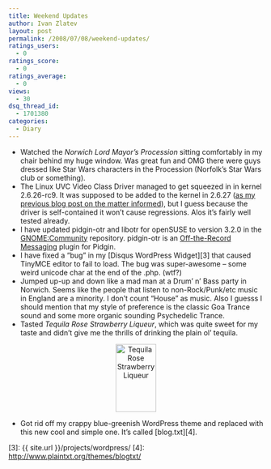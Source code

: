 ```yaml
---
title: Weekend Updates
author: Ivan Zlatev
layout: post
permalink: /2008/07/08/weekend-updates/
ratings_users:
  - 0
ratings_score:
  - 0
ratings_average:
  - 0
views:
  - 30
dsq_thread_id:
  - 1701380
categories:
  - Diary
---
```

  * Watched the *Norwich Lord Mayor&#8217;s Procession* sitting comfortably in my chair behind my huge window. Was great fun and OMG there were guys dressed like Star Wars characters in the Procession (Norfolk&#8217;s Star Wars club or something).
  * The Linux UVC Video Class Driver managed to get squeezed in in kernel 2.6.26-rc9. It was supposed to be added to the kernel in 2.6.27 (<a href="{{ site.url }}/2008/07/01/support-for-100plus-webcams-in-linux-2627-usb-video-class-driver/" target="_blank">as my previous blog post on the matter informed</a>), but I guess because the driver is self-contained it won&#8217;t cause regressions. Alos it&#8217;s fairly well tested already.
  * I have updated pidgin-otr and libotr for openSUSE to version 3.2.0 in the [GNOME:Community][1] repository. pidgin-otr is an [Off-the-Record Messaging][2] plugin for Pidgin.
  * I have fixed a &#8220;bug&#8221; in my [Disqus WordPress Widget][3] that caused TinyMCE editor to fail to load. The bug was super-awesome &#8211; some weird unicode char at the end of the .php. (wtf?)
  * Jumped up-up and down like a mad man at a Drum&#8217; n&#8217; Bass party in Norwich. Seems like the people that listen to non-Rock/Punk/etc music in England are a minority. I don&#8217;t count &#8220;House&#8221; as music. Also I guesss I should mention that my style of preference is the classic Goa Trance sound and some more organic sounding Psychedelic Trance.
  * Tasted *Tequila Rose Strawberry Liqueur*, which was quite sweet for my taste and didn&#8217;t give me the thrills of drinking the plain ol&#8217; tequila.

<p style="text-align: center;">
  <img class="aligncenter" src="http://www.thedrinkshop.com/images/products/main/1772/1772.jpg" alt="Tequila Rose Strawberry Liqueur" width="80" height="134" />
</p>

  * Got rid off my crappy blue-greenish WordPress theme and replaced with this new cool and simple one. It&#8217;s called [blog.txt][4].

 [1]: http://download.opensuse.org/repositories/GNOME:/Community/
 [2]: http://www.cypherpunks.ca/otr/
 [3]: {{ site.url }}/projects/wordpress/
 [4]: http://www.plaintxt.org/themes/blogtxt/